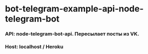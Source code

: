 # bot-telegram-example-api-node-telegram-bot

### API: node-telegram-bot-api. Пересылает посты из VK.

### Host: localhost / Heroku
